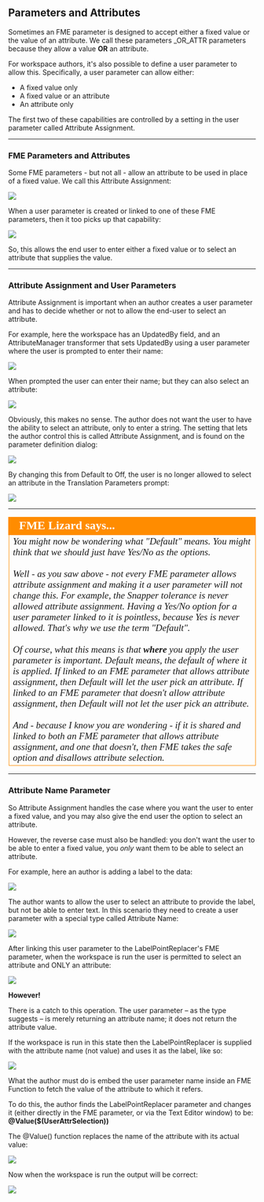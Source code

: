 ## Parameters and Attributes ##

Sometimes an FME parameter is designed to accept either a fixed value or the value of an attribute. We call these parameters \_OR_ATTR parameters because they allow a value **OR** an attribute.

For workspace authors, it's also possible to define a user parameter to allow this. Specifically, a user parameter can allow either:

- A fixed value only
- A fixed value or an attribute
- An attribute only 

The first two of these capabilities are controlled by a setting in the user parameter called Attribute Assignment.


---

### FME Parameters and Attributes ###

Some FME parameters - but not all - allow an attribute to be used in place of a fixed value. We call this Attribute Assignment:
 
![](./Images/Img4.037.ORATTRParameterInTransformer.png)

When a user parameter is created or linked to one of these FME parameters, then it too picks up that capability:

![](./Images/Img4.038.ORATTRParameterPrompting.png)

So, this allows the end user to enter either a fixed value or to select an attribute that supplies the value.

---

### Attribute Assignment and User Parameters ###

Attribute Assignment is important when an author creates a user parameter and has to decide whether or not to allow the end-user to select an attribute.

For example, here the workspace has an UpdatedBy field, and an AttributeManager transformer that sets UpdatedBy using a user parameter where the user is prompted to enter their name:

![](./Images/Img4.039.ParameterProvidedValue.png)

When prompted the user can enter their name; but they can also select an attribute:

![](./Images/Img4.040.ParameterUnwantedAttrSelection.png)

Obviously, this makes no sense. The author does not want the user to have the ability to select an attribute, only to enter a string. The setting that lets the author control this is called Attribute Assignment, and is found on the parameter definition dialog:

![](./Images/Img4.041.AttributeAssignmentSetting.png)

By changing this from Default to Off, the user is no longer allowed to select an attribute in the Translation Parameters prompt:

![](./Images/Img4.042.ParameterNoUnwantedAttrSelection.png)

---

<!--Person X Says Section-->

<table style="border-spacing: 0px">
<tr>
<td style="vertical-align:middle;background-color:darkorange;border: 2px solid darkorange">
<i class="fa fa-quote-left fa-lg fa-pull-left fa-fw" style="color:white;padding-right: 12px;vertical-align:text-top"></i>
<span style="color:white;font-size:x-large;font-weight: bold;font-family:serif">FME Lizard says...</span>
</td>
</tr>

<tr>
<td style="border: 1px solid darkorange">
<span style="font-family:serif; font-style:italic; font-size:larger">
You might now be wondering what "Default" means. You might think that we should just have Yes/No as the options.
<br><br>Well - as you saw above - not every FME parameter allows attribute assignment and making it a user parameter will not change this. For example, the Snapper tolerance is never allowed attribute assignment. Having a Yes/No option for a user parameter linked to it is pointless, because Yes is never allowed. That's why we use the term "Default".
<br><br>Of course, what this means is that <strong>where</strong> you apply the user parameter is important. Default means, the default of where it is applied. If linked to an FME parameter that allows attribute assignment, then Default will let the user pick an attribute. If linked to an FME parameter that doesn't allow attribute assignment, then Default will not let the user pick an attribute. 
<br><br>And - because I know you are wondering - if it is shared and linked to both an FME parameter that allows attribute assignment, and one that doesn't, then FME takes the safe option and disallows attribute selection.
</span>
</td>
</tr>
</table>

---

### Attribute Name Parameter ###

So Attribute Assignment handles the case where you want the user to enter a fixed value, and you may also give the end user the option to select an attribute.

However, the reverse case must also be handled: you don't want the user to be able to enter a fixed value, you *only* want them to be able to select an attribute. 

For example, here an author is adding a label to the data:

![](./Images/Img4.043.LabelReplacerNeedsUserInput.png)

The author wants to allow the user to select an attribute to provide the label, but not be able to enter text. In this scenario they need to create a user parameter with a special type called Attribute Name:

![](./Images/Img4.044.AttrNameParameter.png)

After linking this user parameter to the LabelPointReplacer's FME parameter, when the workspace is run the user is permitted to select an attribute and ONLY an attribute:

![](./Images/Img4.045.AttrNameSelection.png)

**However!**

There is a catch to this operation. The user parameter – as the type suggests – is merely returning an attribute name; it does not return the attribute value.

If the workspace is run in this state then the LabelPointReplacer is supplied with the attribute name (not value) and uses it as the label, like so:

![](./Images/Img4.046.AttrNameParameterBadResult.png)

What the author must do is embed the user parameter name inside an FME Function to fetch the value of the attribute to which it refers. 

To do this, the author finds the LabelPointReplacer parameter and changes it (either directly in the FME parameter, or via the Text Editor window) to be: **@Value($(UserAttrSelection))**

The @Value() function replaces the name of the attribute with its actual value:

![](./Images/Img4.047.AttrNameParameterUsedCorrectly.png)

Now when the workspace is run the output will be correct:

![](./Images/Img4.048.AttrNameParameterGoodResult.png)